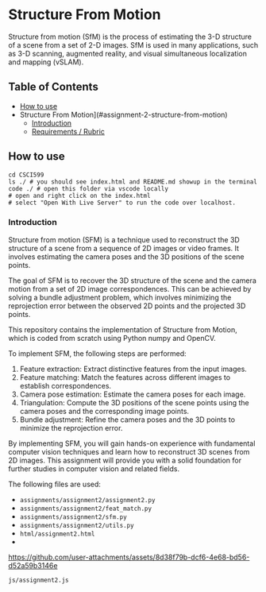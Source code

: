 # Structure From Motion
Structure from motion (SfM) is the process of estimating the 3-D structure of a scene from a set of 2-D images. SfM is used in many applications, such as 3-D scanning, augmented reality, and visual simultaneous localization and mapping (vSLAM). 

## Table of Contents
- [How to use](#how-to-use)
- Structure From Motion](#assignment-2-structure-from-motion)
    - [Introduction](#introduction-1)
    - [Requirements / Rubric](#requirements--rubric-1)

## How to use
```shell
cd CSCI599
ls ./ # you should see index.html and README.md showup in the terminal
code ./ # open this folder via vscode locally
# open and right click on the index.html
# select "Open With Live Server" to run the code over localhost.
```

### Introduction
Structure from motion (SFM) is a technique used to reconstruct the 3D structure of a scene from a sequence of 2D images or video frames. It involves estimating the camera poses and the 3D positions of the scene points.

The goal of SFM is to recover the 3D structure of the scene and the camera motion from a set of 2D image correspondences. This can be achieved by solving a bundle adjustment problem, which involves minimizing the reprojection error between the observed 2D points and the projected 3D points.

This repository contains the implementation of Structure from Motion, which is coded from scratch using Python numpy and OpenCV.

To implement SFM, the following steps are performed:
1. Feature extraction: Extract distinctive features from the input images.
2. Feature matching: Match the features across different images to establish correspondences.
3. Camera pose estimation: Estimate the camera poses for each image.
4. Triangulation: Compute the 3D positions of the scene points using the camera poses and the corresponding image points.
5. Bundle adjustment: Refine the camera poses and the 3D points to minimize the reprojection error.

By implementing SFM, you will gain hands-on experience with fundamental computer vision techniques and learn how to reconstruct 3D scenes from 2D images. This assignment will provide you with a solid foundation for further studies in computer vision and related fields.

The following files are used:
- `assignments/assignment2/assignment2.py`
- `assignments/assignment2/feat_match.py`
- `assignments/assignment2/sfm.py`
- `assignments/assignment2/utils.py`
- `html/assignment2.html`
-

https://github.com/user-attachments/assets/8d38f79b-dcf6-4e68-bd56-d52a59b3146e

 `js/assignment2.js`

